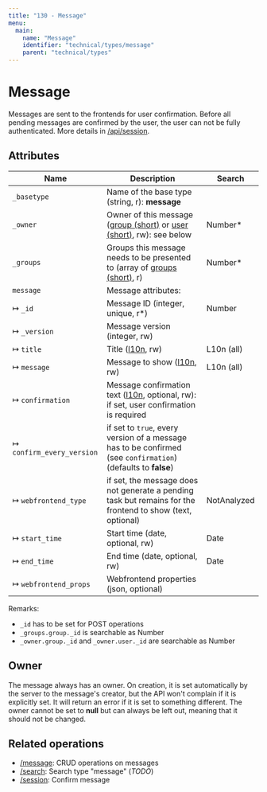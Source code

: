 ```yaml
---
title: "130 - Message"
menu:
  main:
    name: "Message"
    identifier: "technical/types/message"
    parent: "technical/types"
---
```

# Message

Messages are sent to the frontends for user confirmation. Before all pending messages are confirmed by the user,
the user can not be fully authenticated. More details in [/api/session](/en/technical/api/session).

## Attributes

| Name                        | Description                                                                                               | Search        |
|-----------------------------|-----------------------------------------------------------------------------------------------------------|---------------|
| `_basetype`                 | Name of the base type (string, r): **message**                                                            |               |
| `_owner`                    | Owner of this message ([group (short)](/en/technical/types/group) or [user (short)](/en/technical/types/user), rw): see below | Number\* |
| `_groups`                   | Groups this message needs to be presented to (array of [groups (short)](/en/technical/types/group), r)      | Number\*      |
| `message`                   | Message attributes:                                                                                       |               |
| &#8614; `_id`               | Message ID (integer, unique, r\*)                                                                         | Number        |
| &#8614; `_version`          | Message version (integer, rw)                                                                             |               |
| &#8614; `title`             | Title ([l10n](/en/technical/types/l10n), rw)                                                                      | L10n (all)    |
| &#8614; `message`           | Message to show ([l10n](/en/technical/types/l10n), rw)                                                            | L10n (all)    |
| &#8614; `confirmation`      | Message confirmation text ([l10n](/en/technical/types/l10n), optional, rw): if set, user confirmation is required |               |
| &#8614; `confirm_every_version` | if set to `true`, every version of a message has to be confirmed (see `confirmation`) (defaults to **false**) |       |
| &#8614; `webfrontend_type`  | if set, the message does not generate a pending task but remains for the frontend to show (text, optional) | NotAnalyzed   |
| &#8614; `start_time`        | Start time (date, optional, rw)                                                                           | Date          |
| &#8614; `end_time`          | End time (date, optional, rw)                                                                             | Date          |
| &#8614; `webfrontend_props` | Webfrontend properties (json, optional) |    |

Remarks:

- `_id` has to be set for POST operations
- `_groups.group._id` is searchable as Number
- `_owner.group._id` and `_owner.user._id` are searchable as Number

## Owner

The message always has an owner. On creation, it is set automatically by the server to the message's creator, but the API won't complain if it is explicitly
set. It will return an error if it is set to something different. The owner cannot be set to **null** but can always be left out, meaning that it should not be changed.

## Related operations

- [/message](/en/technical/api/message): CRUD operations on messages
- [/search](/en/technical/api/search): Search type "message" (*TODO*)
- [/session](/en/technical/api/session): Confirm message


